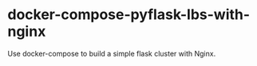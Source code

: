 # docker-compose-pyflask-lbs-with-nginx
Use docker-compose to build a simple flask cluster with Nginx.
